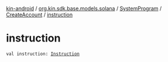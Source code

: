 [kin-android](../../../index.md) / [org.kin.sdk.base.models.solana](../../index.md) / [SystemProgram](../index.md) / [CreateAccount](index.md) / [instruction](./instruction.md)

# instruction

`val instruction: `[`Instruction`](../../-instruction/index.md)